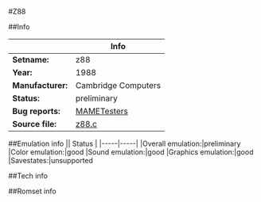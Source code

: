 #Z88

##Info

||Info|
|-----|-----|
|**Setname:**|z88
|**Year:**|1988
|**Manufacturer:**|Cambridge Computers
|**Status:**|preliminary
|**Bug reports:**|[MAMETesters](http://mametesters.org/view_all_set.php?type=1&temporary=y&search=z88.c)
|**Source file:**|[z88.c](https://github.com/mamedev/mame/blob/master/src/mess/drivers/z88.c)

##Emulation info
|| Status |
|-----|-----|
|Overall emulation:|preliminary
|Color emulation:|good
|Sound emulation:|good
|Graphics emulation:|good
|Savestates:|unsupported

##Tech info

##Romset info

<!--- START OF EDITED COMMENT DO NOT TOUCH TEXT ABOVE-->
